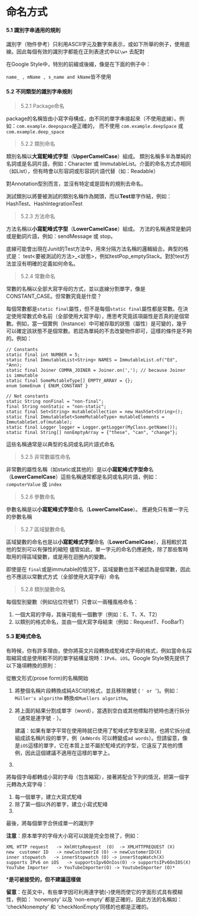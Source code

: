 # 命名方式

#### **5.1 識別字串通用的規則**

識別字（物件參考）只利用ASCII字元及數字來表示，或如下所舉的例子，使用底線。因此每個有效的識別字都能在正則表達式中以```\w+``` 去配對

在Google Style中，特別的前綴或後綴，像是在下面的例子中：

```name_ , mName , s_name and kName```皆不使用

#### **5.2 不同類型的識別字串規則**

>5.2.1 Package命名

package的名稱皆由小寫字母構成，由不同的單字串接起來（不使用底線）。例如：```com.example.deepspace```是正確的，
而不使用 ```com.example.deepSpace``` 或 ```com.example.deep_space```

>5.2.2 類別命名

類別名稱以**大寫駝峰式字型**（**UpperCamelCase**）組成。
類別名稱多半為單純的名詞或是名詞片語，例如：Character 或 ImmutableList。介面的命名方式亦相同（如List），但有時會以形容詞或形容詞片語代替（如：Readable）

對Annotation型別而言，並沒有特定或是固有的規則去命名。

測試類別以將要被測試的類別名稱作為開頭，而以**Test**單字作結，例如：HashTest、HashIntegrationTest

>5.2.3 方法命名

方法名稱以**小寫駝峰式字型**（**LowerCamelCase**）組成。
方法的名稱通常是動詞或是動詞片語，例如：sendMessage 或 stop。

底線可能會出現在Junit的Test方法中，用來分隔方法名稱的邏輯組合。典型的格式是：
test<要被測試的方法>_<狀態>，例如testPop_emptyStack。對於test方法並沒有明確的定義如何命名。

>5.2.4 常數命名

常數的名稱以全部大寫字母的方式，並以底線分割單字，像是CONSTANT_CASE。但常數究竟是什麼？

每個常數都是```static final```屬性，但不是每個```static final```屬性都是常數。在決定使用常數式命名前（全部使用大寫字母），應思考究竟該項屬性是否真的是個常數。例如，當一個實例（Instance）中可被存取的狀態（屬性）是可變的，幾乎可以確定該狀態不是個常數。若認為單純的不去改變物件即可，這樣的條件是不夠的。例如：

    // Constants
    static final int NUMBER = 5;
    static final ImmutableList<String> NAMES = ImmutableList.of("Ed", "Ann);
    static final Joiner COMMA_JOINER = Joiner.on(','); // because Joiner is immutable
    static final SomeMutableType[] EMPTY_ARRAY = {};
    enum SomeEnum { ENUM_CONSTANT }

    // Not constants
    static String nonFinal = "non-final";
    final String nonStatic = "non-static";
    static final Set<String> mutableCollection = new HashSet<String>();
    static final ImmutableSet<SomeMutableType> mutableElements = ImmutableSet.of(mutable);
    static final Logger logger = Logger.getLogger(MyClass.getName());
    static final String[] nonEmptyArray = {"these", "can", "change"};

這些名稱通常是以典型的名詞或名詞片語式命名

>5.2.5 非常數屬性命名

非常數的屬性名稱（如static或其他的）是以**小寫駝峰式字型命**名（**LowerCamelCase**）這些名稱通常都是名詞或名詞片語，例如： ```computerValue``` 或 ```index```

>5.2.6 參數命名

參數名稱是以**小寫駝峰式字型**命名（**LowerCamelCase**）。
應避免只有單一字元的參數名稱

>5.2.7 區域變數命名

區域變數的命名也是以**小寫駝峰式字型**命名（**LowerCamelCase**），且相較於其他的型別可以有彈性的縮短
儘管如此，單一字元的命名仍應避免，除了那些暫時取用的得區域變數，或是用在迴圈內的變數。

即使是在 ```final```或是immutable的情況下，區域變數也並不被認為是個常數，因此也不應該以常數式方式（全部使用大寫字母）命名

>5.2.8 類別變數命名

每個型別變數（例如佔位符號T）只會以一兩種風格命名：
1. 一個大寫的字母，其後可能有一個數字（例如：E、T、X、T2）
2. 以類別的格式命名，並由一個大寫字母結束（例如：RequestT、FooBarT）


#### **5.3 駝峰式命名**

有時候，你有許多理由，使你將英文片段轉換成駝峰式字母的格式，例如當命名採取縮寫或是使用較不同的單字結構呈現時：```IPv6```、```iOS```。Google Style預先提供了以下幾項轉換的原則：

從散文形式(prose form)的名稱開始

1. 將整個名稱片段轉換成純ASCII的格式，並且移除撇號 ( ```' or ’```)。例如：
```Müller's algorithm```  轉換```成Muellers algorithm```。
1. 將上面的結果分割成單字（word），當遇到空白或其他標點符號時也進行拆分（通常是連字號 ```-``` ）。

      建議：如果有單字平常在使用時就已使用了駝峰式字型來呈現，也將它拆分成組成該名稱片段的單字，例（```AdWords``` 可以轉變成```ad words```）。但請留意，像是```iOS```這樣的單字，它在本質上並不屬於駝峰式的字型，它違反了其他的慣例，因此這個建議不適用在這樣的單字上。

1. 
將每個字母都轉成小寫的字母（包含縮寫），接著將配合下列的情況，把第一個字元轉為大寫字母：
  1. 每一個單字，建立大寫式駝峰
  1. 除了第一個以外的單字，建立小寫式駝峰
1. 
最後，將每個單字合併成單一的識別字

**注意**：原本單字的字母大小寫可以說是完全忽視了，例如：

    XML HTTP request   -> XmlHttpRequest  (O)  -> XMLHTTPREQUEST (X)
    new  customer ID   -> newCustomerId (O) -> newCustomerID(X)
    inner stopwatch   -> innerStopwatch (O) -> innerStopWatch(X)
    supports IPv6 on iOS   -> supportsIpv6OnIos(O) -> supportsIPv6OnIOS(X)
    YouTube Importer   -> YouTubeImporter(O) -> YoutubeImporter (O)*

***是可被接受的，但不建議這樣做**

**留意**：在英文中，有些單字因可利用連字號(-)使用而使它的字面形式具有模糊性，例如： ’nonempty’ 以及 ‘non-empty’ 都是正確的，因此方法的名稱如： ‘checkNonempty’ 和 ‘checkNonEmpty’同樣的也都是正確的。



